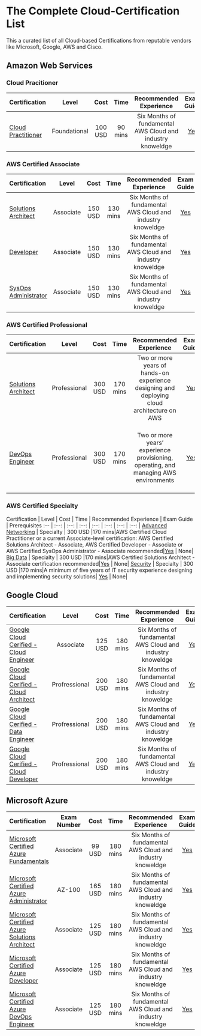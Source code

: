 # The Complete Cloud-Certification List

This a curated list of all Cloud-based Certifications from reputable vendors like Microsoft, Google, AWS and Cisco. 

## Amazon Web Services
### Cloud Pracitioner
Certification | Level | Cost | Time | Recommended Experience | Exam Guide | Prerequisites 
:-- | :--: | :--: | :--: | :--: | :--: | :--: |
[Cloud Practitioner](https://aws.amazon.com/certification/certified-cloud-practitioner/) | Foundational | 100 USD |90 mins|Six Months of fundamental AWS Cloud and industry knoweldge|[Yes](https://d1.awsstatic.com/training-and-certification/Docs%20-%20Cloud%20Practitioner/AWS%20Certified%20Cloud%20Practitioner_Exam_Guide_v1.4_FINAL.PDF) | None|

### AWS Certified Associate
Certification | Level | Cost | Time | Recommended Experience |Exam Guide| Prerequisites 
:-- | :--: | :--: | :--: | :--: | :--: | :--: |
[Solutions Architect](https://aws.amazon.com/certification/certified-solutions-architect-associate/) | Associate | 150 USD |130 mins|Six Months of fundamental AWS Cloud and industry knoweldge|[Yes](https://d1.awsstatic.com/training-and-certification/docs-sa-assoc/AWS_Certified_Solutions_Architect_Associate_Feb_2018_%20Exam_Guide_v1.5.2.pdf)| None|
[Developer](https://aws.amazon.com/certification/certified-sysops-admin-associate/) | Associate | 150 USD |130 mins|Six Months of fundamental AWS Cloud and industry knoweldge|[Yes](https://d1.awsstatic.com/training-and-certification/docs-dev-associate/AWS_Certified_Developer_Associate_Updated_June_2018_Exam_Guide_v1.3.pdf) | None|
[SysOps Administrator](https://aws.amazon.com/certification/certified-cloud-practitioner/) | Associate | 150 USD |130 mins|Six Months of fundamental AWS Cloud and industry knoweldge| [Yes](https://d1.awsstatic.com/training-and-certification/docs-sysops-associate/AWS%20Certified%20SysOps%20-%20Associate_Exam%20Guide_Sep18.pdf) | None|

### AWS Certified Professional
Certification | Level | Cost | Time | Recommended Experience | Exam Guide | Prerequisites 
:-- | :--: | :--: | :--: | :--: | :--: | :--: |
[Solutions Architect](https://aws.amazon.com/certification/certified-solutions-architect-professional/) | Professional | 300 USD |170 mins|Two or more years of hands-on experience designing and deploying cloud architecture on AWS| [Yes](https://d1.awsstatic.com/training-and-certification/docs-sa-pro/AWS_Certified_Solutions_Architect_Professional_Exam_Guide.pdf) | AWS Certified Solutions Architect - Associate|
[DevOps Engineer](https://aws.amazon.com/certification/certified-devops-engineer-professional/) | Professional | 300 USD |170 mins|Two or more years’ experience provisioning, operating, and managing AWS environments| [Yes](https://d1.awsstatic.com/training-and-certification/docs-devops-pro/AWS_certified_devops_engineer_professional_blueprint.pdf) | AWS Certified Developer - Associate or AWS Certified SysOps Administrator - Associate|

### AWS Certified Specialty
Certification | Level | Cost | Time | Recommended Experience | Exam Guide | Prerequisites 
:-- | :--: | :--: | :--: | :--: | :--: | :--: | :--: |
[Advanced Networking](https://aws.amazon.com/certification/certified-advanced-networking-specialty/) | Specialty | 300 USD |170 mins|AWS Certified Cloud Practitioner or a current Associate-level certification: AWS Certified Solutions Architect - Associate, AWS Certified Developer - Associate or AWS Certified SysOps Administrator - Associate recommended|[Yes](https://d1.awsstatic.com/training-and-certification/eligibilityupdates/AWS%20Certified%20Advanced%20Networking%20-%20Speciality_Exam_Guide_v1.2_FINAL.pdf) | None|
[Big Data](https://aws.amazon.com/certification/certified-big-data-specialty/) | Specialty | 300 USD |170 mins|AWS Certified Solutions Architect - Associate  certification recommended|[Yes](https://d1.awsstatic.com/training-and-certification/eligibilityupdates/AWS%20Certified%20Big%20Data%20-%20Specialty_Exam%20Guide_v1.3_FINAL.pdf) | None|
[Security](https://aws.amazon.com/certification/certified-security-specialty/) | Specialty | 300 USD |170 mins|A minimum of five years of IT security experience designing and implementing security solutions| [Yes](https://d1.awsstatic.com/training-and-certification/eligibilityupdates/AWS%20Certified%20Security%20Specialty_Exam%20Guide_v1.6_FINAL.pdf) | None|


## Google Cloud
Certification | Level | Cost | Time | Recommended Experience | Exam Guide | Prerequisites 
:-- | :--: | :--: | :--: | :--: | :--: | :--: |
[Google Cloud Cerified - Cloud Engineer](https://cloud.google.com/certification/cloud-engineer) |Associate  | 125 USD |180 mins|Six Months of fundamental AWS Cloud and industry knoweldge|[Yes](https://cloud.google.com/certification/guides/cloud-engineer/) | None|
[Google Cloud Cerified - Cloud Architect](https://cloud.google.com/certification/cloud-architect) |Profressional  | 200 USD |180 mins|Six Months of fundamental AWS Cloud and industry knoweldge|[Yes](https://cloud.google.com/certification/guides/professional-cloud-architect/) | None|
[Google Cloud Cerified - Data Engineer](https://cloud.google.com/certification/data-engineer) |Profressional  | 200 USD |180 mins|Six Months of fundamental AWS Cloud and industry knoweldge|[Yes](https://cloud.google.com/certification/guides/data-engineer/#certificate-exam-guide) | None|
[Google Cloud Cerified - Cloud Developer](https://cloud.google.com/certification/cloud-developer) |Profressional  | 200 USD |180 mins|Six Months of fundamental AWS Cloud and industry knoweldge|[Yes](https://cloud.google.com/certification/guides/cloud-developer/) | None|


## Microsoft Azure
Certification | Exam Number | Cost | Time | Recommended Experience | Exam Guide | Prerequisites 
:-- | :--: | :--: | :--: | :--: | :--: | :--: |
[Microsoft Certified Azure Fundamentals](https://www.microsoft.com/en-us/learning/azure-fundamentals.aspx) |Associate  | 99 USD |180 mins|Six Months of fundamental AWS Cloud and industry knoweldge|[Yes](https://www.microsoft.com/en-us/learning/exam-AZ-900.aspx) | None|
[Microsoft Certified Azure Administrator](https://www.microsoft.com/en-us/learning/azure-administrator.aspx) |AZ-100  | 165 USD |180 mins|Six Months of fundamental AWS Cloud and industry knoweldge|[Yes](https://cloud.google.com/certification/guides/cloud-engineer/) | Pass following exams: [AZ-100](https://www.microsoft.com/en-us/learning/exam-AZ-100.aspx) & [AZ-101](https://www.microsoft.com/en-us/learning/exam-AZ-101.aspx)|
[Microsoft Certified Azure Solutions Architect](https://www.microsoft.com/en-us/learning/azure-solutions-architect.aspx) |Associate  | 125 USD |180 mins|Six Months of fundamental AWS Cloud and industry knoweldge|[Yes](https://cloud.google.com/certification/guides/cloud-engineer/) |  Pass following exams: [AZ-300](https://www.microsoft.com/en-us/learning/exam-AZ-300.aspx) & [AZ-301](https://www.microsoft.com/en-us/learning/exam-AZ-301.aspx)|
[Microsoft Certified Azure Developer](https://www.microsoft.com/en-us/learning/azure-developer.aspx) |Associate  | 125 USD |180 mins|Six Months of fundamental AWS Cloud and industry knoweldge|[Yes](https://cloud.google.com/certification/guides/cloud-engineer/) |  Pass one of following exams: [AZ-202](https://www.microsoft.com/en-us/learning/exam-AZ-202.aspx) or [AZ-203](https://www.microsoft.com/en-us/learning/exam-AZ-203.aspx)|
[Microsoft Certified Azure DevOps Engineer](https://www.microsoft.com/en-us/learning/azure-devops.aspx) |Associate  | 125 USD |180 mins|Six Months of fundamental AWS Cloud and industry knoweldge|[Yes](https://cloud.google.com/certification/guides/cloud-engineer/) | Pass following exams: [AZ-400](https://www.microsoft.com/en-us/learning/exam-AZ-400.aspx)|
 